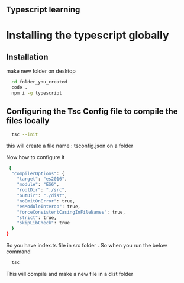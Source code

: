 ## Typescript learning

# Installing the typescript globally

## Installation

make new folder on desktop

```bash
  cd folder_you_created
  code .
  npm i -g typescript
```

## Configuring the Tsc Config file to compile the files locally

```bash
  tsc --init
```

this will create a file name : tsconfig.json
on a folder

Now how to configure it

```bash
 {
  "compilerOptions": {
    "target": "es2016",
    "module": "ES6",
    "rootDir": "./src",
    "outDir": "./dist",
    "noEmitOnError": true,
    "esModuleInterop": true,
    "forceConsistentCasingInFileNames": true,
    "strict": true,
    "skipLibCheck": true
  }
}
```

So you have index.ts file in src folder . So when you run the below command

```bash
  tsc
```

This will compile and make a new file in a dist folder
